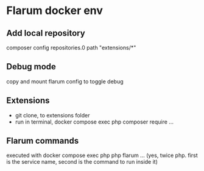 # Flarum docker env

## Add local repository

composer config repositories.0 path "extensions/*"

## Debug mode

copy and mount flarum config to toggle debug

## Extensions

- git clone, to extensions folder
- run in terminal, docker compose exec php composer require ...

## Flarum commands

executed with docker compose exec php php flarum ... (yes, twice php. first is the service name, second is the command to run inside it)
